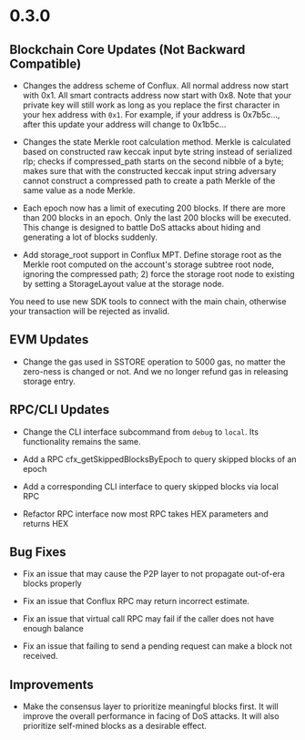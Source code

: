# 0.3.0

## Blockchain Core Updates (Not Backward Compatible)

- Changes the address scheme of Conflux. All normal address now start with 0x1.
All smart contracts address now start with 0x8. Note that your private key will
still work as long as you replace the first character in your hex address with
``0x1``. For example, if your address is 0x7b5c..., after this update your
address will change to 0x1b5c...

- Changes the state Merkle root calculation method. Merkle is calculated based
on constructed raw keccak input byte string instead of serialized rlp; checks if
compressed_path starts on the second nibble of a byte; makes sure that with the
constructed keccak input string adversary cannot construct a compressed path to
create a path Merkle of the same value as a node Merkle.

- Each epoch now has a limit of executing 200 blocks. If there are more than
200 blocks in an epoch. Only the last 200 blocks will be executed. This change
is designed to battle DoS attacks about hiding and generating a lot of blocks
suddenly.

- Add storage_root support in Conflux MPT. Define storage root as the Merkle
root computed on the account's storage subtree root node, ignoring the
compressed path; 2) force the storage root node to existing by setting a
StorageLayout value at the storage node. 

You need to use new SDK tools to connect with the main chain, otherwise your
transaction will be rejected as invalid. 

## EVM Updates

- Change the gas used in SSTORE operation to 5000 gas, no matter the zero-ness
is changed or not. And we no longer refund gas in releasing storage entry. 

## RPC/CLI Updates

- Change the CLI interface subcommand from `debug` to `local`. Its
functionality remains the same.

- Add a RPC cfx_getSkippedBlocksByEpoch to query skipped blocks of an epoch

- Add a corresponding CLI interface to query skipped blocks via local RPC

- Refactor RPC interface now most RPC takes HEX parameters and returns HEX

## Bug Fixes

- Fix an issue that may cause the P2P layer to not propagate out-of-era blocks properly

- Fix an issue that Conflux RPC may return incorrect estimate.

- Fix an issue that virtual call RPC may fail if the caller does not have enough balance

- Fix an issue that failing to send a pending request can make a block not received.

## Improvements

- Make the consensus layer to prioritize meaningful blocks first. It will
improve the overall performance in facing of DoS attacks. It will also
prioritize self-mined blocks as a desirable effect.
